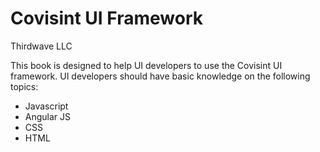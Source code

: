 Covisint UI Framework
=======
Thirdwave LLC

This book is designed to help UI developers to use the Covisint UI framework. UI developers should have basic knowledge on the following topics:

* Javascript
* Angular JS
* CSS
* HTML
